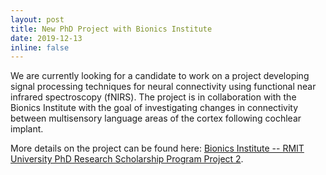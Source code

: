 ```yaml
---
layout: post
title: New PhD Project with Bionics Institute
date: 2019-12-13
inline: false
---
```


We are currently looking for a candidate to work on a project developing signal processing techniques for neural connectivity using functional near infrared spectroscopy (fNIRS). The project is in collaboration with the Bionics Institute with the goal of investigating changes in connectivity between multisensory language areas of the cortex following cochlear implant.

More details on the project can be found here: [Bionics Institute -- RMIT University PhD Research Scholarship Program Project 2](https://www.rmit.edu.au/students/student-essentials/information-for/research-candidates/enriching-your-candidature/grants-and-scholarships/2019/postgraduate-by-research/bionics-institute---rmit-university-phd-research-scholarship-pro0).
